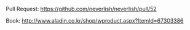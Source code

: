 Pull Request: https://github.com/neverlish/neverlish/pull/52

Book: http://www.aladin.co.kr/shop/wproduct.aspx?ItemId=67303386
